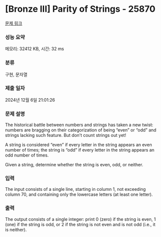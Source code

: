 # [Bronze III] Parity of Strings - 25870 

[문제 링크](https://www.acmicpc.net/problem/25870) 

### 성능 요약

메모리: 32412 KB, 시간: 32 ms

### 분류

구현, 문자열

### 제출 일자

2024년 12월 6일 21:01:26

### 문제 설명

<p>The historical battle between numbers and strings has taken a new twist: numbers are bragging on their categorization of being “even” or “odd” and strings lacking such feature. But don’t count strings out yet!</p>

<p>A string is considered “even” if every letter in the string appears an even number of times; the string is “odd” if every letter in the string appears an odd number of times.</p>

<p>Given a string, determine whether the string is even, odd, or neither.</p>

### 입력 

 <p>The input consists of a single line, starting in column 1, not exceeding column 70, and containing only the lowercase letters (at least one letter).</p>

### 출력 

 <p>The output consists of a single integer: print 0 (zero) if the string is even, 1 (one) if the string is odd, or 2 if the string is not even and is not odd (i.e., it is neither).</p>

